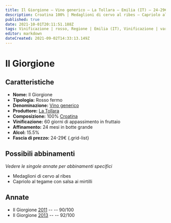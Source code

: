 ```yaml
---
title: Il Giorgione – Vino generico – La Tollara – Emilia (IT) – 24-29€ – 4★-5★
description: Croatina 100% | Medaglioni di cervo al ribes – Capriolo al tegame con salsa ai mirtilli 
published: true
date: 2021-10-01T20:11:51.188Z
tags: Vinificazione | rosso, Regione | Emilia (IT), Vinificazione | varietale, Vinificazione | fermo, Valutazioni | 5 stelle, Vitigni | Croatina, Prezzi | 24-29€, Alimento | cervo, Aromatizzazione | al ribes, Alimento | capriolo, Cottura | al tegame, Aromatizzazione | con salsa ai mirtilli
editor: markdown
dateCreated: 2021-09-02T14:33:13.149Z
---
```


# Il Giorgione 

## Caratteristiche
- **Nome:** Il Giorgione 
- **Tipologia:** Rosso fermo
- **Denominazione:** [Vino generico](/denominazioni/Italia/Vino-generico)
- **Produttore:** [La Tollara](/produttori/Italia/Emilia/La-Tollara) 
- **Composizione:** 100% [Croatina](/vitigni/Italia/bacca-nera/croatina)
- **Vinificazione:** 60 giorni di appassimento in fruttaio
- **Affinamento:** 24 mesi in botte grande
- **Alcol:** 15.5%
- **Fascia di prezzo:** 24-29€
{.grid-list}

## Possibili abbinamenti
*Vedere le singole annate per abbinamenti specifici*

- Medaglioni di cervo al ribes
- Capriolo al tegame con salsa ai mirtilli 

## Annate
- Il Giorgione [2011](/vini/Italia/Emilia/La-Tollara/Il-Giorgione/2011) -- <span class="star-4"></span> -- 90/100
- Il Giorgione [2013](/vini/Italia/Emilia/La-Tollara/Il-Giorgione/2013) -- <span class="star-5"></span> -- 92/100

